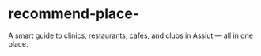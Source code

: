 # recommend-place-
A smart guide to clinics, restaurants, cafés, and clubs in Assiut — all in one place.
